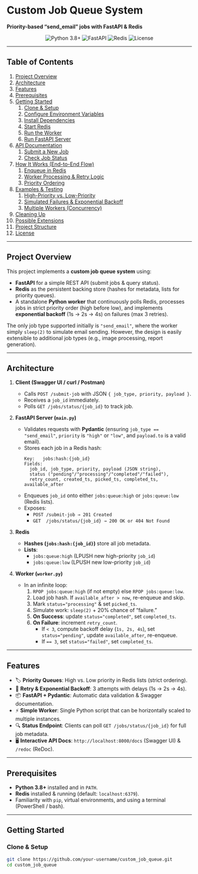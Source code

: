 # Custom Job Queue System  
**Priority-based “send_email” jobs with FastAPI & Redis**  

<p align="center">
  <img src="https://img.shields.io/badge/python-3.8%2B-blue" alt="Python 3.8+">
  <img src="https://img.shields.io/badge/fastapi-v0.98.0-green" alt="FastAPI">
  <img src="https://img.shields.io/badge/redis-v5.0-yellow" alt="Redis">
  <img src="https://img.shields.io/badge/license-MIT-brightgreen" alt="License">
</p>

---

## Table of Contents

1. [Project Overview](#project-overview)  
2. [Architecture](#architecture)  
3. [Features](#features)  
4. [Prerequisites](#prerequisites)  
5. [Getting Started](#getting-started)  
   1. [Clone & Setup](#clone--setup)  
   2. [Configure Environment Variables](#configure-environment-variables)  
   3. [Install Dependencies](#install-dependencies)  
   4. [Start Redis](#start-redis)  
   5. [Run the Worker](#run-the-worker)  
   6. [Run FastAPI Server](#run-fastapi-server)  
6. [API Documentation](#api-documentation)  
   1. [Submit a New Job](#submit-a-new-job)  
   2. [Check Job Status](#check-job-status)  
7. [How It Works (End-to-End Flow)](#how-it-works-end-to-end-flow)  
   1. [Enqueue in Redis](#enqueue-in-redis)  
   2. [Worker Processing & Retry Logic](#worker-processing--retry-logic)  
   3. [Priority Ordering](#priority-ordering)  
8. [Examples & Testing](#examples--testing)  
   1. [High-Priority vs. Low-Priority](#high-priority-vs-low-priority)  
   2. [Simulated Failures & Exponential Backoff](#simulated-failures--exponential-backoff)  
   3. [Multiple Workers (Concurrency)](#multiple-workers-concurrency)  
9. [Cleaning Up](#cleaning-up)  
10. [Possible Extensions](#possible-extensions)  
11. [Project Structure](#project-structure)  
12. [License](#license)  

---

## Project Overview

This project implements a **custom job queue system** using:

- **FastAPI** for a simple REST API (submit jobs & query status).  
- **Redis** as the persistent backing store (hashes for metadata, lists for priority queues).  
- A standalone **Python worker** that continuously polls Redis, processes jobs in strict priority order (high before low), and implements **exponential backoff** (1s → 2s → 4s) on failures (max 3 retries).

The only job type supported initially is `"send_email"`, where the worker simply `sleep(2)` to simulate email sending. However, the design is easily extensible to additional job types (e.g., image processing, report generation).

---

## Architecture

1. **Client (Swagger UI / curl / Postman)**  
   - Calls `POST /submit-job` with JSON `{ job_type, priority, payload }`.  
   - Receives a `job_id` immediately.  
   - Polls `GET /jobs/status/{job_id}` to track job.

2. **FastAPI Server (`main.py`)**  
   - Validates requests with **Pydantic** (ensuring `job_type == "send_email"`, `priority` is `"high"` or `"low"`, and `payload.to` is a valid email).  
   - Stores each job in a Redis hash:  
     ```
     Key:   jobs:hash:{job_id}
     Fields:
       job_id, job_type, priority, payload (JSON string),
       status ("pending"/"processing"/"completed"/"failed"),
       retry_count, created_ts, picked_ts, completed_ts, available_after
     ```
   - Enqueues `job_id` onto either `jobs:queue:high` or `jobs:queue:low` (Redis lists).  
   - Exposes:
     - `POST /submit-job → 201 Created`  
     - `GET  /jobs/status/{job_id} → 200 OK or 404 Not Found`

3. **Redis**  
   - **Hashes (`jobs:hash:{job_id}`)** store all job metadata.  
   - **Lists**:
     - `jobs:queue:high` (LPUSH new high-priority `job_id`)  
     - `jobs:queue:low`  (LPUSH new low-priority `job_id`)

4. **Worker (`worker.py`)**  
   - In an infinite loop:  
     1. `RPOP jobs:queue:high` (if not empty) else `RPOP jobs:queue:low`.  
     2. Load job hash. If `available_after > now`, re-enqueue and skip.  
     3. Mark `status="processing"` & set `picked_ts`.  
     4. Simulate work: `sleep(2)` + 20% chance of “failure.”  
     5. **On Success**: update `status="completed"`, set `completed_ts`.  
     6. **On Failure**: increment `retry_count`.  
        - If `< 3`, compute backoff delay (`1s, 2s, 4s`), set `status="pending"`, update `available_after`, re-enqueue.  
        - If `== 3`, set `status="failed"`, set `completed_ts`.

---

## Features

- 🏷️ **Priority Queues**: High vs. Low priority in Redis lists (strict ordering).  
- 🔄 **Retry & Exponential Backoff**: 3 attempts with delays (1s → 2s → 4s).  
- 📦 **FastAPI + Pydantic**: Automatic data validation & Swagger documentation.  
- ⚡ **Simple Worker**: Single Python script that can be horizontally scaled to multiple instances.  
- 🔍 **Status Endpoint**: Clients can poll `GET /jobs/status/{job_id}` for full job metadata.  
- 🖥️ **Interactive API Docs**: `http://localhost:8000/docs` (Swagger UI) & `/redoc` (ReDoc).  

---

## Prerequisites

- **Python 3.8+** installed and in `PATH`.  
- **Redis** installed & running (default: `localhost:6379`).  
- Familiarity with `pip`, virtual environments, and using a terminal (PowerShell / bash).  

---

## Getting Started

### Clone & Setup

```bash
git clone https://github.com/your-username/custom_job_queue.git
cd custom_job_queue
